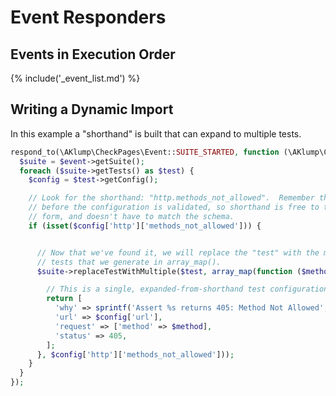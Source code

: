 <!--
id: respond_to
title: Responding to Events
-->

# Event Responders

## Events in Execution Order

{% include('_event_list.md') %}

## Writing a Dynamic Import

In this example a "shorthand" is built that can expand to multiple tests.

```php
respond_to(\AKlump\CheckPages\Event::SUITE_STARTED, function (\AKlump\CheckPages\Event\SuiteEventInterface $event) {
  $suite = $event->getSuite();
  foreach ($suite->getTests() as $test) {
    $config = $test->getConfig();

    // Look for the shorthand: "http.methods_not_allowed".  Remember this runs
    // before the configuration is validated, so shorthand is free to take any
    // form, and doesn't have to match the schema.
    if (isset($config['http']['methods_not_allowed'])) {


      // Now that we've found it, we will replace the "test" with the multiple
      // tests that we generate in array_map().
      $suite->replaceTestWithMultiple($test, array_map(function ($method) use ($config) {

        // This is a single, expanded-from-shorthand test configuration.
        return [
          'why' => sprintf('Assert %s returns 405: Method Not Allowed', $method),
          'url' => $config['url'],
          'request' => ['method' => $method],
          'status' => 405,
        ];
      }, $config['http']['methods_not_allowed']));
    }
  }
});
```

